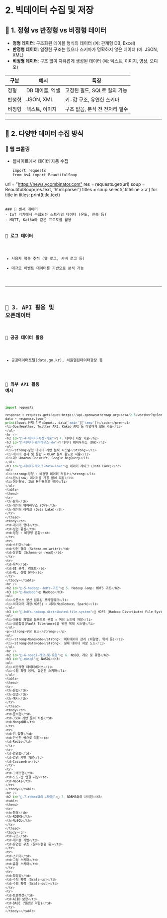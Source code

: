 <h1 id="2-빅데이터-수집-및-저장">2. 빅데이터 수집 및 저장</h1>
<h2 id="📌-1-정형-vs-반정형-vs-비정형-데이터">📌 1. 정형 vs 반정형 vs 비정형 데이터</h2>
<ul>
<li><strong>정형 데이터</strong>: 구조화된 테이블 형식의 데이터 (예: 관계형 DB, Excel)</li>
<li><strong>반정형 데이터</strong>: 일정한 구조는 있으나 스키마가 명확하지 않은 데이터 (예: JSON, XML)</li>
<li><strong>비정형 데이터</strong>: 구조 없이 자유롭게 생성된 데이터 (예: 텍스트, 이미지, 영상, 오디오)</li>
</ul>
<table>
<thead>
<tr>
<th>구분</th>
<th>예시</th>
<th>특징</th>
</tr>
</thead>
<tbody><tr>
<td>정형</td>
<td>DB 테이블, 엑셀</td>
<td>고정된 필드, SQL로 질의 가능</td>
</tr>
<tr>
<td>반정형</td>
<td>JSON, XML</td>
<td>키-값 구조, 유연한 스키마</td>
</tr>
<tr>
<td>비정형</td>
<td>텍스트, 이미지</td>
<td>구조 없음, 분석 전 전처리 필수</td>
</tr>
</tbody></table>
<hr />
<h2 id="📌-2-다양한-데이터-수집-방식">📌 2. 다양한 데이터 수집 방식</h2>
<h3 id="🔹-웹-크롤링">🔹 웹 크롤링</h3>
<ul>
<li>웹사이트에서 데이터 자동 수집<pre><code class="language-python">import requests
from bs4 import BeautifulSoup
</code></pre>
</li>
</ul>
<p>url = &quot;<a href="https://news.ycombinator.com&quot;">https://news.ycombinator.com&quot;</a>
res = requests.get(url)
soup = BeautifulSoup(res.text, 'html.parser')
titles = soup.select('.titleline &gt; a')
for title in titles:
    print(title.text)</p>
<pre><code>
### 🔹 센서 데이터
- IoT 기기에서 수집되는 스트리밍 데이터 (온도, 진동 등)
- MQTT, Kafka와 같은 프로토콜 활용

### 🔹 로그 데이터
- 사용자 행동 추적 (웹 로그, 서버 로그 등)
- 대규모 이벤트 데이터를 기반으로 분석 가능

---

## 📌 3. API 활용 및 오픈데이터

### 🔹 공공 데이터 활용
- 공공데이터포털(data.go.kr), 서울열린데이터광장 등

### 🔹 외부 API 활용 예시
```python
import requests

response = requests.get(&quot;https://api.openweathermap.org/data/2.5/weather?q=Seoul&amp;appid=YOUR_API_KEY&quot;)
data = response.json()
print(&quot;현재 기온:&quot;, data['main']['temp'])</code></pre><ul>
<li>OpenWeather, Twitter API, Kakao API 등 다양하게 활용 가능</li>
</ul>
<hr />
<h2 id="📌-4-데이터-저장-기술">📌 4. 데이터 저장 기술</h2>
<h3 id="🔹-데이터-웨어하우스-dw">🔹 데이터 웨어하우스 (DW)</h3>
<ul>
<li><strong>정형 데이터 기반 분석 시스템</strong></li>
<li>데이터 정제 및 통합 → OLAP 분석 용도로 사용</li>
<li>예: Amazon Redshift, Google BigQuery</li>
</ul>
<h3 id="🔹-데이터-레이크-data-lake">🔹 데이터 레이크 (Data Lake)</h3>
<ul>
<li><strong>정형 + 비정형 데이터 저장소</strong></li>
<li>원시(raw) 데이터를 가공 없이 저장</li>
<li>머신러닝, 고급 분석용으로 활용</li>
</ul>
<table>
<thead>
<tr>
<th>항목</th>
<th>데이터 웨어하우스 (DW)</th>
<th>데이터 레이크 (Data Lake)</th>
</tr>
</thead>
<tbody><tr>
<td>데이터 형태</td>
<td>정형 중심</td>
<td>정형 + 비정형 혼합</td>
</tr>
<tr>
<td>스키마</td>
<td>사전 정의 (Schema-on-write)</td>
<td>유연함 (Schema-on-read)</td>
</tr>
<tr>
<td>목적</td>
<td>BI 분석, 리포트</td>
<td>ML, 실험 분석</td>
</tr>
</tbody></table>
<hr />
<h2 id="📌-5-hadoop--hdfs-구조">📌 5. Hadoop &amp; HDFS 구조</h2>
<h3 id="🔹-hadoop">🔹 Hadoop</h3>
<ul>
<li>오픈소스 분산 컴퓨팅 프레임워크</li>
<li>빅데이터 저장(HDFS) + 처리(MapReduce, Spark)</li>
</ul>
<h3 id="🔹-hdfs-hadoop-distributed-file-system">🔹 HDFS (Hadoop Distributed File System)</h3>
<ul>
<li>대용량 파일을 블록으로 분할 → 여러 노드에 저장</li>
<li>내결함성(Fault Tolerance)을 위한 복제 시스템</li>
</ul>
<p><strong>구성 요소</strong>:</p>
<ul>
<li><strong>NameNode</strong>: 메타데이터 관리 (파일명, 위치 등)</li>
<li><strong>DataNode</strong>: 실제 데이터 저장 노드</li>
</ul>
<hr />
<h2 id="📌-6-nosql-개요-및-유형">📌 6. NoSQL 개요 및 유형</h2>
<h3 id="🔹-nosql">🔹 NoSQL</h3>
<ul>
<li>비관계형 데이터베이스</li>
<li>수평 확장 용이, 유연한 스키마</li>
</ul>
<table>
<thead>
<tr>
<th>유형</th>
<th>설명</th>
<th>예시</th>
</tr>
</thead>
<tbody><tr>
<td>문서형</td>
<td>JSON 기반 문서 저장</td>
<td>MongoDB</td>
</tr>
<tr>
<td>키-값형</td>
<td>단순한 쌍으로 저장</td>
<td>Redis</td>
</tr>
<tr>
<td>컬럼형</td>
<td>컬럼 기반 저장</td>
<td>Cassandra</td>
</tr>
<tr>
<td>그래프형</td>
<td>노드-간 연결 저장</td>
<td>Neo4j</td>
</tr>
</tbody></table>
<hr />
<h2 id="📌-7-rdbms와의-차이점">📌 7. RDBMS와의 차이점</h2>
<table>
<thead>
<tr>
<th>항목</th>
<th>RDBMS</th>
<th>NoSQL</th>
</tr>
</thead>
<tbody><tr>
<td>구조</td>
<td>테이블 기반</td>
<td>유연한 구조 (문서/컬럼 등)</td>
</tr>
<tr>
<td>스키마</td>
<td>고정 스키마</td>
<td>유동 스키마</td>
</tr>
<tr>
<td>확장성</td>
<td>수직 확장 (Scale-up)</td>
<td>수평 확장 (Scale-out)</td>
</tr>
<tr>
<td>트랜잭션</td>
<td>ACID 보장</td>
<td>BASE (일관성 약함)</td>
</tr>
</tbody></table>